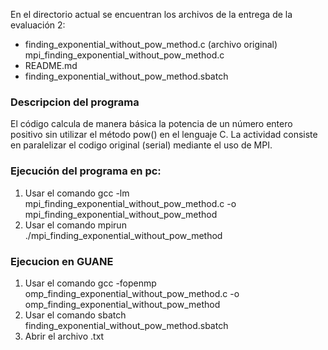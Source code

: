 En el directorio actual se encuentran los archivos de la entrega de la evaluación 2:
- finding_exponential_without_pow_method.c (archivo original)
mpi_finding_exponential_without_pow_method.c
- README.md
- finding_exponential_without_pow_method.sbatch
### Descripcion del programa
El código calcula de manera básica la potencia de un número entero positivo sin utilizar el método pow() en el lenguaje C. La actividad consiste en paralelizar el codigo original (serial) mediante el uso de MPI. 
### Ejecución del programa en pc:
1. Usar el comando gcc -lm mpi_finding_exponential_without_pow_method.c -o mpi_finding_exponential_without_pow_method
2. Usar el comando mpirun ./mpi_finding_exponential_without_pow_method

### Ejecucion en GUANE
1. Usar el comando gcc -fopenmp omp_finding_exponential_without_pow_method.c -o omp_finding_exponential_without_pow_method
2. Usar el comando sbatch finding_exponential_without_pow_method.sbatch
3. Abrir el archivo .txt 
